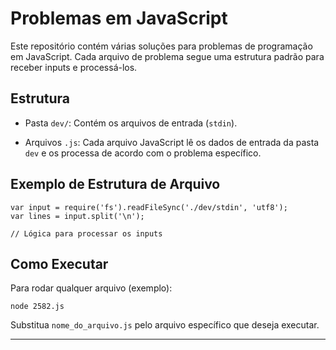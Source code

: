 # Problemas em JavaScript
Este repositório contém várias soluções para problemas de programação em JavaScript. Cada arquivo de problema segue uma estrutura padrão para receber inputs e processá-los.

## Estrutura
- Pasta ``dev/``: Contém os arquivos de entrada (``stdin``).

- Arquivos ``.js``: Cada arquivo JavaScript lê os dados de entrada da pasta ``dev`` e os processa de acordo com o problema específico.
## Exemplo de Estrutura de Arquivo

```
var input = require('fs').readFileSync('./dev/stdin', 'utf8');
var lines = input.split('\n');

// Lógica para processar os inputs
```
## Como Executar
Para rodar qualquer arquivo (exemplo):

```
node 2582.js
```

Substitua ``nome_do_arquivo.js`` pelo arquivo específico que deseja executar.

---

